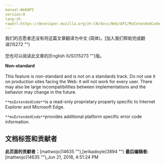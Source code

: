 ```yaml
---
manual:WebAPI
version:0
lang:zh
rawUrl:https://developer.mozilla.org/zh-CN/docs/Web/API/MsExtendedCode
---
```




<bdi>我们的志愿者还没有将这篇文章翻译为<bdi>中文 (简体)</bdi>。[加入我们帮助完成翻译]15272 "")<br></br>您也可以阅读此文章的[English (US)]15273 "")版。</bdi>






**Non-standard**<br></br>This feature is non-standard and is not on a standards track. Do not use it on production sites facing the Web: it will not work for every user. There may also be large incompatibilities between implementations and the behavior may change in the future.




`**msExtendedCode**`is a read-only proprietary property specific to Internet Explorer and Microsoft Edge.



`**msExtendedCode**`provides additional platform specific error code information.




## 文档标签和贡献者
**此页面的贡献者：**[mattwojo]14635 ""),[erikadoyle]3894 "")
**最后编辑者:**[mattwojo]14635 ""),<time>Jun 21, 2018, 4:51:24 PM</time>


